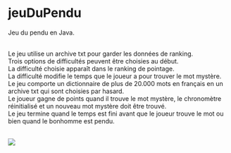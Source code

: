# jeuDuPendu


Jeu du pendu en Java. </br></br>

Le jeu utilise un archive txt pour garder les données de ranking.</br>
Trois options de difficultés peuvent être choisies au début. </br>
La difficulté choisie apparaît dans le ranking de pointage. </br>
La difficulté modifie le temps que le joueur a pour trouver le mot mystère.</br>
Le jeu comporte un dictionnaire de plus de 20.000 mots en français en un archive txt qui sont choisies par hasard.</br>
Le joueur gagne de points quand il trouve le mot mystère, le chronomètre réinitialisé et un nouveau mot mystère doit être trouvé.</br>
Le jeu termine quand le temps est fini avant que le joueur trouve le mot ou bien quand le bonhomme est pendu.</br></br>

<img src="https://i.imgur.com/7YYCOEW.png">

